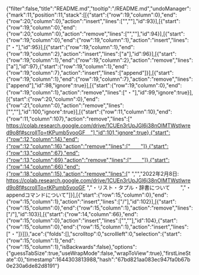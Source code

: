 {"filter":false,"title":"README.md","tooltip":"/README.md","undoManager":{"mark":11,"position":11,"stack":[[{"start":{"row":19,"column":0},"end":{"row":20,"column":0},"action":"insert","lines":["",""],"id":93}],[{"start":{"row":19,"column":0},"end":{"row":20,"column":0},"action":"remove","lines":["",""],"id":94}],[{"start":{"row":19,"column":0},"end":{"row":19,"column":1},"action":"insert","lines":["・"],"id":95}],[{"start":{"row":19,"column":1},"end":{"row":19,"column":2},"action":"insert","lines":["a"],"id":96}],[{"start":{"row":19,"column":1},"end":{"row":19,"column":2},"action":"remove","lines":["a"],"id":97},{"start":{"row":19,"column":1},"end":{"row":19,"column":7},"action":"insert","lines":["append"]}],[{"start":{"row":19,"column":1},"end":{"row":19,"column":7},"action":"remove","lines":["append"],"id":98,"ignore":true}],[{"start":{"row":19,"column":0},"end":{"row":19,"column":1},"action":"remove","lines":["・"],"id":99,"ignore":true}],[{"start":{"row":20,"column":0},"end":{"row":21,"column":0},"action":"remove","lines":["",""],"id":100,"ignore":true}],[{"start":{"row":11,"column":10},"end":{"row":11,"column":107},"action":"remove","lines":["　https://colab.research.google.com/drive/1CUEn3rUpJGl6j38nOIMTWstlwred9o8f#scrollTo=tKPumb5vooGF　"],"id":101,"ignore":true},{"start":{"row":12,"column":14},"end":{"row":12,"column":16},"action":"remove","lines":["　　"]},{"start":{"row":13,"column":67},"end":{"row":13,"column":69},"action":"remove","lines":["　　"]},{"start":{"row":14,"column":66},"end":{"row":18,"column":15},"action":"remove","lines":["  ","","2022年2月8日:  https://colab.research.google.com/drive/1CUEn3rUpJGl6j38nOIMTWstlwred9o8f#scrollTo=tKPumb5vooGF  ","・リスト・タプル・辞書について　　","・appendコマンドについて"]}],[{"start":{"row":15,"column":0},"end":{"row":15,"column":1},"action":"insert","lines":["/"],"id":102}],[{"start":{"row":15,"column":0},"end":{"row":15,"column":1},"action":"remove","lines":["/"],"id":103}],[{"start":{"row":14,"column":66},"end":{"row":15,"column":0},"action":"insert","lines":["",""],"id":104},{"start":{"row":15,"column":0},"end":{"row":15,"column":1},"action":"insert","lines":["・"]}]]},"ace":{"folds":[],"scrolltop":0,"scrollleft":0,"selection":{"start":{"row":15,"column":1},"end":{"row":15,"column":1},"isBackwards":false},"options":{"guessTabSize":true,"useWrapMode":false,"wrapToView":true},"firstLineState":0},"timestamp":1644303813988,"hash":"67bd821aa083ec947fa0b67b0e230a6de82d8191"}